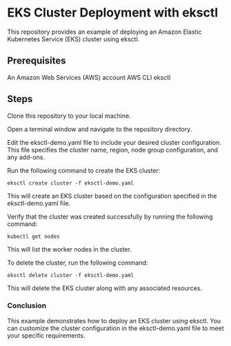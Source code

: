 # EKS Cluster Deployment with eksctl
This repository provides an example of deploying an Amazon Elastic Kubernetes Service (EKS) cluster using eksctl.

## Prerequisites
An Amazon Web Services (AWS) account
AWS CLI
eksctl

## Steps
Clone this repository to your local machine.

Open a terminal window and navigate to the repository directory.

Edit the eksctl-demo.yaml file to include your desired cluster configuration. This file specifies the cluster name, region, node group configuration, and any add-ons.

Run the following command to create the EKS cluster:

```
eksctl create cluster -f eksctl-demo.yaml
```

This will create an EKS cluster based on the configuration specified in the eksctl-demo.yaml file.

Verify that the cluster was created successfully by running the following command:

```
kubectl get nodes
```
This will list the worker nodes in the cluster.

To delete the cluster, run the following command:
```
eksctl delete cluster -f eksctl-demo.yaml
```
This will delete the EKS cluster along with any associated resources.

### Conclusion
This example demonstrates how to deploy an EKS cluster using eksctl. You can customize the cluster configuration in the eksctl-demo.yaml file to meet your specific requirements.
